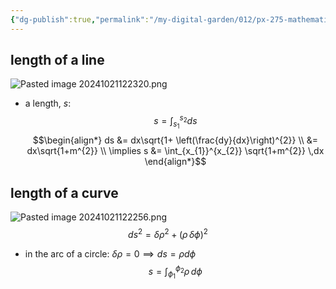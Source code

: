 ```yaml
---
{"dg-publish":true,"permalink":"/my-digital-garden/012/px-275-mathematical-methods/b-coordinate-systems-and-integration/b2-4-integration/px-275-b2b-simple-examples-of-line-integrals/","created":"2024-11-25T10:50:32.000+00:00","updated":"2024-11-26T10:04:48.690+00:00"}
---
```


## length of a line
![Pasted image 20241021122320.png](/img/user/pics/Pasted%20image%2020241021122320.png)
- a length, $s:$ 
$$s = \int_{s_{1}}^{s_{2}} ds$$
$$\begin{align*}
	ds &= dx\sqrt{1+ \left(\frac{dy}{dx}\right)^{2}} \\
	&= dx\sqrt{1+m^{2}} \\
	\implies s &= \int_{x_{1}}^{x_{2}} \sqrt{1+m^{2}} \,dx
\end{align*}$$
## length of a curve
![Pasted image 20241021122256.png](/img/user/pics/Pasted%20image%2020241021122256.png)
$$ds^{2}= \delta\rho^{2}+ (\rho \, \delta\phi)^{2}$$
- in the arc of a circle: $\delta \rho =0 \implies ds = \rho d\phi$
$$s = \int_{\phi_{1}}^{\phi_{2}} \rho\,d\phi$$
